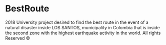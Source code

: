 # BestRoute
2018 University project desired to find the best route in the event of a natural disaster inside LOS SANTOS, municipality in Colombia that is inside the second zone with the highest earthquake activity in the world.
All rights Reserved ©
